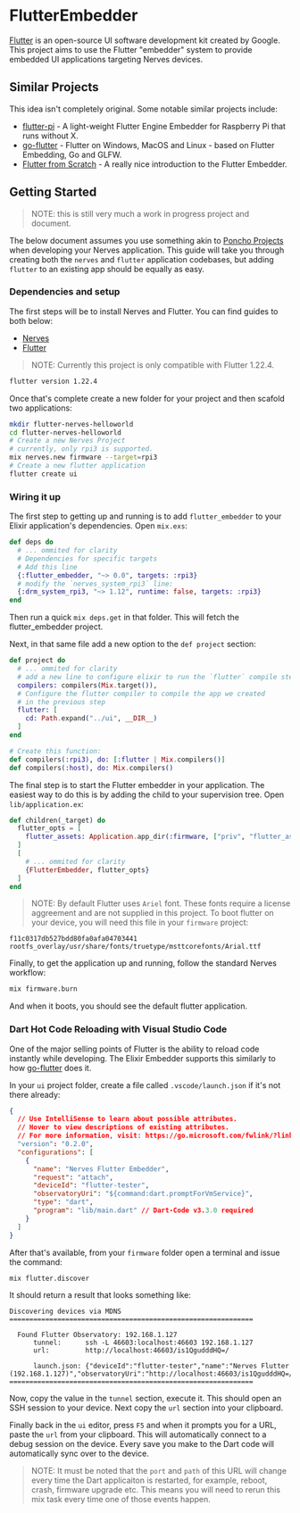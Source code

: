 # FlutterEmbedder

[Flutter](https://flutter.dev) is an open-source UI software development kit
created by Google. This project aims to use the Flutter "embedder" system to
provide embedded UI applications targeting Nerves devices.

## Similar Projects

This idea isn't completely original. Some notable similar projects include:

* [flutter-pi](https://github.com/ardera/flutter-pi) - A light-weight Flutter Engine Embedder for Raspberry Pi that runs without X.
* [go-flutter](https://github.com/go-flutter-desktop/go-flutter) - Flutter on Windows, MacOS and Linux - based on Flutter Embedding, Go and GLFW.
* [Flutter from Scratch](https://medium.com/flutter/flutter-on-raspberry-pi-mostly-from-scratch-2824c5e7dcb1) - A really nice introduction to the Flutter Embedder.

## Getting Started

> NOTE: this is still very much a work in progress project and document.

The below document assumes you use something akin to [Poncho Projects](https://hexdocs.pm/nerves/1.3.2/user-interfaces.html#choosing-a-project-structure)
when developing your Nerves application. This guide will take you through
creating both the `nerves` and `flutter` application codebases, but adding
`flutter` to an existing app should be equally as easy.

### Dependencies and setup

The first steps will be to install Nerves and Flutter. You can find guides to
both below:

* [Nerves](https://hexdocs.pm/nerves/1.3.2/installation.html#content)
* [Flutter](https://flutter.dev/docs/get-started/install)

> NOTE: Currently this project is only compatible with Flutter 1.22.4.

```bash
flutter version 1.22.4
```

Once that's complete create a new folder for your project and then scafold two
applications:

```bash
mkdir flutter-nerves-helloworld
cd flutter-nerves-helloworld
# Create a new Nerves Project
# currently, only rpi3 is supported.
mix nerves.new firmware --target=rpi3
# Create a new flutter application
flutter create ui
```

### Wiring it up

The first step to getting up and running is to add `flutter_embedder` to your
Elixir application's dependencies. Open `mix.exs`:

```elixir
def deps do
  # ... ommited for clarity
  # Dependencies for specific targets
  # Add this line
  {:flutter_embedder, "~> 0.0", targets: :rpi3}
  # modify the `nerves_system_rpi3` line:
  {:drm_system_rpi3, "~> 1.12", runtime: false, targets: :rpi3}
end
```

Then run a quick `mix deps.get` in that folder. This will fetch the
flutter_embedder project.

Next, in that same file add a new option to the `def project` section:

```elixir
def project do
  # ... ommited for clarity
  # add a new line to configure elixir to run the `flutter` compile step:
  compilers: compilers(Mix.target()),
  # Configure the flutter compiler to compile the app we created
  # in the previous step
  flutter: [
    cd: Path.expand("../ui", __DIR__)
  ]
end

# Create this function:
def compilers(:rpi3), do: [:flutter | Mix.compilers()]
def compilers(:host), do: Mix.compilers()
```

The final step is to start the Flutter embedder in your application. The easiest
way to do this is by adding the child to your supervision tree. Open
`lib/application.ex`:

```elixir
def children(_target) do
  flutter_opts = [
    flutter_assets: Application.app_dir(:firmware, ["priv", "flutter_assets"])
  ]
  [
    # ... ommited for clarity
    {FlutterEmbedder, flutter_opts}
  ]
end
```

> NOTE: By default Flutter uses `Ariel` font. These fonts require a license aggreement and are not
supplied in this project. To boot flutter on your device, you will need this file in your `firmware` project:

```shell
f11c0317db527bdd80fa0afa04703441  rootfs_overlay/usr/share/fonts/truetype/msttcorefonts/Arial.ttf
```

Finally, to get the application up and running, follow the standard Nerves
workflow:

```bash
mix firmware.burn
```

And when it boots, you should see the default flutter application.

### Dart Hot Code Reloading with Visual Studio Code

One of the major selling points of Flutter is the ability to reload code instantly while developing.
The Elixir Embedder supports this similarly to how [go-flutter](https://github.com/go-flutter-desktop/go-flutter) does it.

In your `ui` project folder, create a file called `.vscode/launch.json` if it's not there already:

```json
{
  // Use IntelliSense to learn about possible attributes.
  // Hover to view descriptions of existing attributes.
  // For more information, visit: https://go.microsoft.com/fwlink/?linkid=830387
  "version": "0.2.0",
  "configurations": [
    {
      "name": "Nerves Flutter Embedder",
      "request": "attach",
      "deviceId": "flutter-tester",
      "observatoryUri": "${command:dart.promptForVmService}",
      "type": "dart",
      "program": "lib/main.dart" // Dart-Code v3.3.0 required
    }
  ]
}
```

After that's available, from your `firmware` folder open a terminal and issue the command:

```bash
mix flutter.discover
```

It should return a result that looks something like:

```shell
Discovering devices via MDNS
=============================================================

  Found Flutter Observatory: 192.168.1.127
      tunnel:      ssh -L 46603:localhost:46603 192.168.1.127
      url:         http://localhost:46603/is1QgudddHQ=/

      launch.json: {"deviceId":"flutter-tester","name":"Nerves Flutter (192.168.1.127)","observatoryUri":"http://localhost:46603/is1QgudddHQ=/\n","program":"lib/main.dart","request":"attach","type":"dart"}
=============================================================
```

Now, copy the value in the `tunnel` section, execute it. This should open an SSH session to your
device. Next copy the `url` section into your clipboard.

Finally back in the `ui` editor, press `F5` and when it prompts you for a URL, paste the `url` from
your clipboard. This will automatically connect to a debug session on the device. Every save you make to
the Dart code will automatically sync over to the device.

> NOTE: It must be noted that the `port` and `path` of this URL will change every time the Dart applicaiton
is restarted, for example, reboot, crash, firmware upgrade etc. This means you will need to rerun this mix
task every time one of those events happen.
